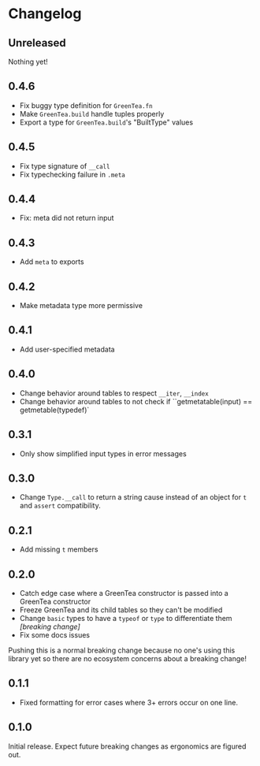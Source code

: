 # Changelog

## Unreleased

Nothing yet!

## 0.4.6

- Fix buggy type definition for `GreenTea.fn`
- Make `GreenTea.build` handle tuples properly
- Export a type for `GreenTea.build`'s "BuiltType" values

## 0.4.5

- Fix type signature of `__call`
- Fix typechecking failure in `.meta`

## 0.4.4

- Fix: meta did not return input

## 0.4.3

- Add `meta` to exports

## 0.4.2

- Make metadata type more permissive

## 0.4.1

- Add user-specified metadata

## 0.4.0

- Change behavior around tables to respect `__iter`, `__index`
- Change behavior around tables to not check if ``getmetatable(input) == getmetable(typedef)`

## 0.3.1

- Only show simplified input types in error messages

## 0.3.0

- Change `Type.__call` to return a string cause instead of an object for `t` and `assert` compatibility.

## 0.2.1

- Add missing `t` members

## 0.2.0

- Catch edge case where a GreenTea constructor is passed into a GreenTea constructor
- Freeze GreenTea and its child tables so they can't be modified
- Change `basic` types to have a `typeof` or `type` to differentiate them _[breaking change]_
- Fix some docs issues

Pushing this is a normal breaking change because no one's using this library yet so there are no ecosystem concerns about a breaking change!

## 0.1.1

- Fixed formatting for error cases where 3+ errors occur on one line.

## 0.1.0

Initial release.
Expect future breaking changes as ergonomics are figured out.